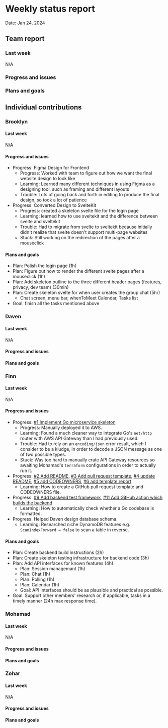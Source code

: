 # Weekly status report

Date: Jan 24, 2024

## Team report

### Last week

N/A

### Progress and issues

<!--
What you did, what worked, what you learned, where you had trouble, and where you are stuck.
-->

### Plans and goals

<!--
Each bullet point should include a measurable task and a time estimate.

Break down tasks such that lowest level tasks are <3 days.

This is higher level and should indicate who is responsible for each task.

May include long-term goals.
-->

## Individual contributions

### Brooklyn

#### Last week

N/A

#### Progress and issues
- Progress: Figma Design for Frontend
  - Progress: Worked with team to figure out how we want the final website design to look like
  - Learning: Learned many different techniques in using Figma as a designing tool, such as framing and different layouts
  - Trouble: Lots of going back and forth in editing to produce the final design, so took a lot of patience
- Progress: Converted Design to SvelteKit
  - Progress: created a skeleton svelte file for the login page
  - Learning: learned how to use sveltekit and the difference between svelte and sveltekit
  - Trouble: Had to migrate from svelte to sveltekit because initially didn't realize that svelte doesn't support multi-page websites
  - Stuck: Still working on the redirection of the pages after a mouseclick


#### Plans and goals
- Plan: Polish the login page (1h)
- Plan: Figure out how to render the different svelte pages after a mouseclick (1h)
- Plan: Add skeleton outline to the three different header pages (features, privacy, dev team) (30min)
- Plan: Create skeleton svelte for when user creates the group chat (5hr)
  - Chat screen, menu bar, whenToMeet Calendar, Tasks list
- Goal: finish all the tasks mentioned above

### Daven

#### Last week

N/A

#### Progress and issues

<!--
What you did, what worked, what you learned, where you had trouble, and where you are stuck.
-->

#### Plans and goals

<!--
Each bullet point should include a measurable task and a time estimate.

Break down tasks such that lowest level tasks are <3 days.
-->

### Finn

#### Last week

N/A

#### Progress and issues

- Progress: [#1 Implement Go microservice skeleton](https://github.com/cse403-lemmeknow/lemmeknow/pull/1)
  - Progress: Manually deployed it to AWS.
  - Learning: Found a much cleaner way to integrate Go's `net/http` router with AWS API Gateway than I had previously used.
  - Trouble: Had to rely on an `encoding/json` error result, which I consider to be a kludge, in order to decode a JSON message as one of two possible types.
  - Stuck: Was too hard to manually crate API Gateway resources so awaiting Mohamad's `terraform` configurations in order to actually run it.
- Progress: [#2 Add README](https://github.com/cse403-lemmeknow/lemmeknow/pull/2), [#3 Add pull request template](https://github.com/cse403-lemmeknow/lemmeknow/pull/3), [#4 update README](https://github.com/cse403-lemmeknow/lemmeknow/pull/4), [#5 add CODEOWNERS](https://github.com/cse403-lemmeknow/lemmeknow/pull/5), [#6 add template report](https://github.com/cse403-lemmeknow/lemmeknow/pull/6)
  - Learning: How to create a GitHub pull request template and CODEOWNERS file.
- Progress: [#9 Add backend test framework](https://github.com/cse403-lemmeknow/lemmeknow/pull/9), [#11 Add GitHub action which builds the backend](https://github.com/cse403-lemmeknow/lemmeknow/pull/11)
  - Learning: How to automatically check whether a Go codebase is formatted.
- Progress: Helped Daven design database schema.
  - Learning: Researched niche DynamoDB features e.g. `ScanIndexForward = false` to scan a table in reverse.

#### Plans and goals
- Plan: Create backend build instructions (2h)
- Plan: Create skeleton testing infrastructure for backend code (3h)
- Plan: Add API interfaces for known features (4h)
  - Plan: Session managemant (1h)
  - Plan: Chat (1h)
  - Plan: Polling (1h)
  - Plan: Calendar (1h)
  - Goal: API interfaces should be as plausible and practical as possible.
- Goal: Support other members' research or, if applicable, tasks in a timely manner (24h max response time).

<!--
Each bullet point should include a measurable task and a time estimate.

Break down tasks such that lowest level tasks are <3 days.
-->

### Mohamad

#### Last week

N/A

#### Progress and issues

<!--
What you did, what worked, what you learned, where you had trouble, and where you are stuck.
-->

#### Plans and goals

<!--
Each bullet point should include a measurable task and a time estimate.

Break down tasks such that lowest level tasks are <3 days.
-->

### Zohar

#### Last week

N/A

#### Progress and issues

<!--
What you did, what worked, what you learned, where you had trouble, and where you are stuck.
-->

#### Plans and goals

<!--
Each bullet point should include a measurable task and a time estimate.

Break down tasks such that lowest level tasks are <3 days.
-->